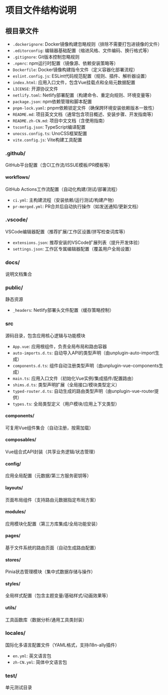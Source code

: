 # 项目文件结构说明

## 根目录文件
- `.dockerignore`: Docker镜像构建忽略规则（排除不需要打包进镜像的文件）
- `.editorconfig`: 编辑器基础配置（缩进风格、文件编码、换行格式等）
- `.gitignore`: Git版本控制忽略规则
- `.npmrc`: npm运行时配置（镜像源、依赖安装策略等）
- `Dockerfile`: Docker镜像构建指令文件（定义容器化部署流程）
- `eslint.config.js`: ESLint代码规范配置（规则、插件、解析器设置）
- `index.html`: 应用入口文件，包含Vue挂载点和全局元数据配置
- `LICENSE`: 开源协议文件
- `netlify.toml`: Netlify部署配置（构建命令、重定向规则、环境变量等）
- `package.json`: npm依赖管理和脚本配置
- `pnpm-lock.yaml`: pnpm依赖锁定文件（确保跨环境安装依赖版本一致性）
- `README.md`: 项目英文文档（通常包含项目概述、安装步骤、开发指南等）
- `README.zh-CN.md`: 项目中文文档（含使用指南）
- `tsconfig.json`: TypeScript编译配置
- `unocss.config.ts`: UnoCSS框架配置
- `vite.config.js`: Vite构建工具配置

### .github/

GitHub平台配置（含CI工作流/ISSUE模板/PR模板等）

#### workflows/

GitHub Actions工作流配置（自动化构建/测试/部署流程）

- `ci.yml`: 主构建流程（安装依赖/运行测试/构建产物）
- `pr-merged.yml`: PR合并后自动执行操作（如发送通知/更新文档）

### .vscode/

VSCode编辑器配置（推荐扩展/工作区设置/拼写检查词库等）

- `extensions.json`: 推荐安装的VSCode扩展列表（提升开发体验）
- `settings.json`: 工作区专属编辑器配置（覆盖用户全局设置）

### docs/

说明文档集合

### public/

静态资源

- `_headers`: Netlify部署头文件配置（缓存策略控制）

### src

源码目录，包含应用核心逻辑与功能模块

- `App.vue`: 应用根组件，负责全局布局和路由容器
- `auto-imports.d.ts`: 自动导入API的类型声明（由unplugin-auto-import生成）
- `components.d.ts`: 组件自动注册类型声明（由unplugin-vue-components生成）
- `main.ts`: 应用入口文件（初始化Vue实例/集成插件/配置路由）
- `shims.d.ts`: 类型声明扩展（全局接口/模块类型定义）
- `typed-router.d.ts`: 自动生成的路由类型声明（由unplugin-vue-router提供）
- `types.ts`: 全局类型定义（用户模块/应用上下文类型）

#### components/

可复用Vue组件集合（自动注册，按需加载）

#### composables/

Vue组合式API封装（共享业务逻辑/状态管理）

#### config/

应用全局配置（元数据/第三方服务密钥等）

#### layouts/

页面布局组件（支持路由元数据指定布局方案）

#### modules/

应用模块化配置（第三方库集成/全局功能安装）

#### pages/

基于文件系统的路由页面（自动生成路由配置）

#### stores/

Pinia状态管理模块（集中式数据存储与操作）

#### styles/

全局样式配置（包含主题变量/基础样式/动画效果等）

#### utils/

工具函数库（数据分析/通用工具类封装）

### locales/

国际化多语言配置文件（YAML格式，支持i18n-ally插件）

- `en.yml`: 英文语言包
- `zh-CN.yml`: 简体中文语言包

### test/

单元测试目录
